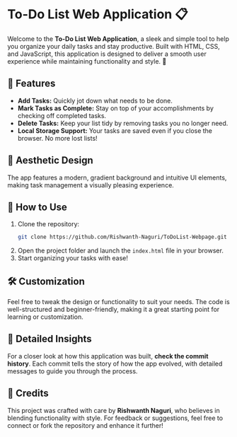 # To-Do List Web Application 📋

Welcome to the **To-Do List Web Application**, a sleek and simple tool to help you organize your daily tasks and stay productive. Built with HTML, CSS, and JavaScript, this application is designed to deliver a smooth user experience while maintaining functionality and style. 🎯

## 🚀 Features
- **Add Tasks:** Quickly jot down what needs to be done.
- **Mark Tasks as Complete:** Stay on top of your accomplishments by checking off completed tasks.
- **Delete Tasks:** Keep your list tidy by removing tasks you no longer need.
- **Local Storage Support:** Your tasks are saved even if you close the browser. No more lost lists!

## 🎨 Aesthetic Design
The app features a modern, gradient background and intuitive UI elements, making task management a visually pleasing experience.

## 📂 How to Use
1. Clone the repository:
   ```bash
   git clone https://github.com/Rishwanth-Naguri/ToDoList-Webpage.git
   ```
2. Open the project folder and launch the `index.html` file in your browser.
3. Start organizing your tasks with ease!

## 🛠 Customization
Feel free to tweak the design or functionality to suit your needs. The code is well-structured and beginner-friendly, making it a great starting point for learning or customization.

## 📝 Detailed Insights
For a closer look at how this application was built, **check the commit history**. Each commit tells the story of how the app evolved, with detailed messages to guide you through the process.

## 👤 Credits
This project was crafted with care by **Rishwanth Naguri**, who believes in blending functionality with style. For feedback or suggestions, feel free to connect or fork the repository and enhance it further!
